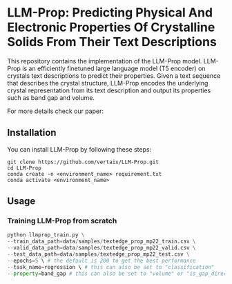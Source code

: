 # LLM-Prop: Predicting Physical And Electronic Properties Of Crystalline Solids From Their Text Descriptions
This repository contains the implementation of the LLM-Prop model. LLM-Prop is an efficiently finetuned large language model (T5 encoder) on crystals text descriptions to predict their properties. Given a text sequence that describes the crystal structure, LLM-Prop encodes the underlying crystal representation from its text description and output its properties such as band gap and volume. 

For more details check our paper: 

## Installation
You can install LLM-Prop by following these steps:
```
git clone https://github.com/vertaix/LLM-Prop.git
cd LLM-Prop
conda create -n <environment_name> requirement.txt
conda activate <environment_name>
```
## Usage
### Training LLM-Prop from scratch
```python
python llmprop_train.py \
--train_data_path=data/samples/textedge_prop_mp22_train.csv \
--valid_data_path=data/samples/textedge_prop_mp22_valid.csv \
--test_data_path=data/samples/textedge_prop_mp22_test.csv \
--epochs=5 \ # the default is 200 to get the best performance
--task_name=regression \ # this can also be set to "classification"
--property=band_gap # this can also be set to "volume" or "is_gap_direct". Note that if the task name is set to classification, only "is_gap_direct" is allowed here. And if the task name is set to regression, only "band_gap" or "volume" is allowed here.

```
